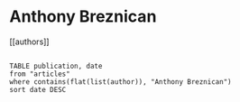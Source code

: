 # Anthony Breznican

[[authors]]

```dataview

TABLE publication, date
from "articles"
where contains(flat(list(author)), "Anthony Breznican")
sort date DESC

```